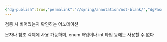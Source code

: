 ```yaml
---
{"dg-publish":true,"permalink":"//spring/annotation/not-blank/","dgPassFrontmatter":true}
---
```



검증 시 비어있는지 확인하는 어노테이션

문자나 참조 객체에 사용 가능하며, enum 타입이나 int 타입 등에는 사용할 수 없다
